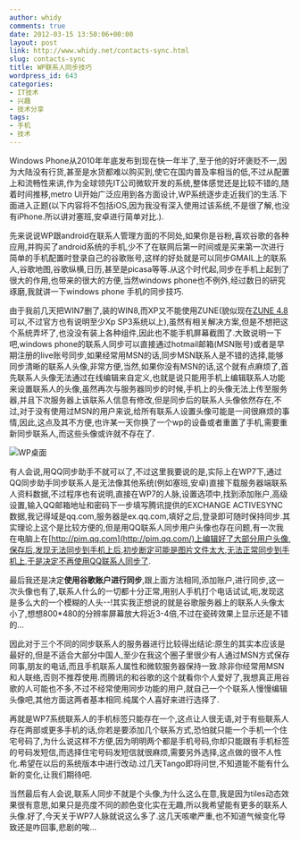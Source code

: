 ```yaml
---
author: whidy
comments: true
date: 2012-03-15 13:50:06+00:00
layout: post
link: http://www.whidy.net/contacts-sync.html
slug: contacts-sync
title: WP联系人同步技巧
wordpress_id: 643
categories:
- IT技术
- 兴趣
- 技术分享
tags:
- 手机
- 技术
---
```


Windows Phone从2010年年底发布到现在快一年半了,至于他的好坏褒贬不一,因为大陆没有行货,甚至是水货都难以购买到,使它在国内普及率相当的低,不过从配置上和流畅性来讲,作为全球领先IT公司微软开发的系统,整体感觉还是比较不错的,随着时间推移,metro UI开始广泛应用到各方面设计,WP系统逐步走近我们的生活.下面进入正题(以下内容将不包括iOS,因为我没有深入使用过该系统,不是很了解,也没有iPhone.所以讲对塞班,安卓进行简单对比.).

先来说说WP跟android在联系人管理方面的不同处,如果你是谷粉,喜欢谷歌的各种应用,并购买了android系统的手机,少不了在联网后第一时间或是买来第一次进行简单的手机配置时登录自己的谷歌账号,这样的好处就是可以同步GMAIL上的联系人,谷歌地图,谷歌纵横,日历,甚至是picasa等等.从这个时代起,同步在手机上起到了很大的作用,也带来的很大的方便,当然windows phone也不例外,经过数日的研究琢磨,我就讲一下windows phone 手机的同步技巧.

由于我前几天把WIN7删了,装的WIN8,而XP又不能使用ZUNE(貌似现在[ZUNE 4.8](http://www.zune.net/zh-CN/products/software/download/default.htm)可以,不过官方也有说明至少Xp SP3系统以上),虽然有相关解决方案,但是不想把这个系统弄坏了,也没没有装上各种组件,因此也不能手机屏幕截图了.大致说明一下吧,windows phone的联系人同步可以直接通过hotmail邮箱(MSN账号)或者是早期注册的live账号同步,如果经常用MSN的话,同步MSN联系人是不错的选择,能够同步清晰的联系人头像,非常方便,当然,如果你没有MSN的话,这个就有点麻烦了,首先联系人头像无法通过在线编辑来自定义,也就是说只能用手机上编辑联系人功能来设置联系人的头像,虽然再次与服务器同步的时候,手机上的头像无法上传至服务器,并且下次服务器上该联系人信息有修改,但是同步后的联系人头像依然存在,不过,对于没有使用过MSN的用户来说,给所有联系人设置头像可能是一间很麻烦的事情,因此,这点及其不方便,也许某一天你换了一个wp的设备或者重置了手机,需要重新同步联系人,而这些头像或许就不存在了.

![WP桌面](/wp-content/uploads/2012/03/DSC_0052_.jpg)

有人会说,用QQ同步助手不就可以了,不过这里我要说的是,实际上在WP7下,通过QQ同步助手同步联系人是无法像其他系统(例如塞班,安卓)直接下载服务器端联系人资料数据,不过程序也有说明,直接在WP7的人脉,设置选项中,找到添加账户,高级设置,输入QQ邮箱地址和密码下一步填写腾讯提供的EXCHANGE ACTIVESYNC数据,我记得域是qq.com,服务器是ex.qq.com,填好之后,登录即可随时保持同步.其实理论上这个是比较方便的,但是用QQ联系人同步用户头像也存在问题,有一次我在电脑上在[http://pim.qq.com](http://pim.qq.com/)上编辑好了大部分用户头像,保存后,发现无法同步到手机上后,初步断定可能是图片文件太大,无法正常同步到手机上,于是决定不再使用QQ联系人同步了.

最后我还是决定**使用谷歌账户进行同步**,跟上面方法相同,添加账户,进行同步,这一次头像也有了,联系人什么的一切都十分正常,用别人手机打个电话试试,呃,发现这是多么大的一个模糊的人头--!其实我正想说的就是谷歌服务器上的联系人头像太小了,想想800*480的分辨率屏幕放大将近3-4倍,不过在瓷砖效果上显示还是不错的...

因此对于三个不同的同步联系人的服务器进行比较得出结论:原生的其实本应该是最好的,但是不适合大部分中国人,至少在我这个圈子里很少有人通过MSN方式保存同事,朋友的电话,而且手机联系人属性和微软服务器保持一致.除非你经常用MSN和人联络,否则不推荐使用.而腾讯的和谷歌的这个就看你个人爱好了,我想真正用谷歌的人可能也不多,不过不经常使用同步功能的用户,就自己一个个联系人慢慢编辑头像吧,其他方面这两者基本相同.纯属个人喜好来进行选择了.

再就是WP7系统联系人的手机标签只能存在一个,这点让人很无语,对于有些联系人存在两部或更多手机的话,你若是要添加几个联系方式,恐怕就只能一个手机一个住宅号码了,为什么说这样不方便,因为明明两个都是手机号码,你却只能跟有手机标签的号码发短信,而选择住宅号码发短信就很麻烦,需要另外选择,这点做的很不人性化.希望在以后的系统版本中进行改动.过几天Tango即将问世,不知道能不能有什么新的变化,让我们期待吧.

当然最后有人会说,联系人同步不就是个头像,为什么这么在意,我是因为tiles动态效果很有意思,如果只是亮度不同的颜色变化实在无趣,所以我希望能有更多的联系人头像.好了,今天关于WP7人脉就说这么多了.这几天咳嗽严重,也不知道气候变化导致还是咋回事,悲剧的唉...

